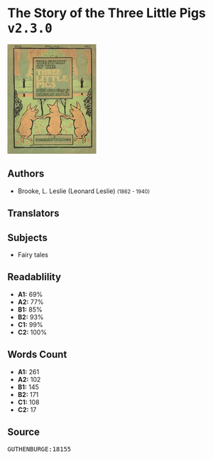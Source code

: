 # The Story of the Three Little Pigs <kbd>v2.3.0</kbd>

![](./cover.medium.jpg "")

## Authors


 - Brooke, L. Leslie (Leonard Leslie) <small>(1862 - 1940)</small>

## Translators



## Subjects


 - Fairy tales

## Readablility


 - **A1:** 69%
 - **A2:** 77%
 - **B1:** 85%
 - **B2:** 93%
 - **C1:** 99%
 - **C2:** 100%

## Words Count


 - **A1:** 261
 - **A2:** 102
 - **B1:** 145
 - **B2:** 171
 - **C1:** 108
 - **C2:** 17

## Source


<kbd>GUTHENBURGE:18155</kbd>
